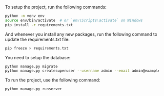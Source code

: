 To setup the project, run the following commands:

```bash
python -m venv env
source env/bin/activate  # or `env\Scripts\activate` on Windows
pip install -r requirements.txt
```

And whenever you install any new packages, run the following command to update the requirements.txt file:

```bash
pip freeze > requirements.txt
```

You need to setup the database:

```bash
python manage.py migrate
python manage.py createsuperuser --username admin --email admin@example.com
```

To run the project, use the following command:

```bash
python manage.py runserver
```
